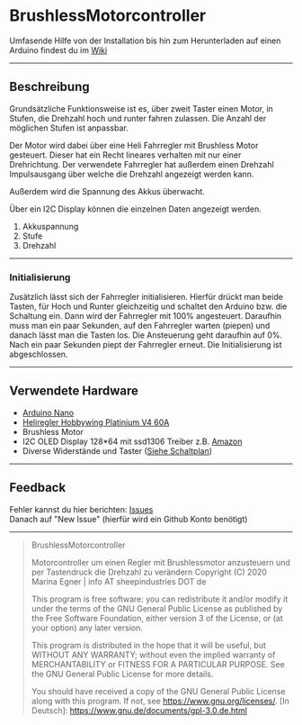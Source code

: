 # BrushlessMotorcontroller

Umfasende Hilfe von der Installation bis hin zum Herunterladen auf einen Arduino findest du im [Wiki](https://github.com/SheepCreativeSoftware/BrushlessMotorcontroller/wiki)
***
## Beschreibung
Grundsätzliche Funktionsweise ist es, über zweit Taster einen Motor, in Stufen, die Drehzahl hoch und runter fahren zulassen.
Die Anzahl der möglichen Stufen ist anpassbar.

Der Motor wird dabei über eine Heli Fahrregler mit Brushless Motor gesteuert. Dieser hat ein Recht lineares verhalten mit nur einer Drehrichtung.
Der verwendete Fahrregler hat außerdem einen Drehzahl Impulsausgang über welche die Drehzahl angezeigt werden kann.

Außerdem wird die Spannung des Akkus überwacht.

Über ein I2C Display können die einzelnen Daten angezeigt werden.
1. Akkuspannung
2. Stufe
3. Drehzahl
***
### Initialisierung
Zusätzlich lässt sich der Fahrregler initialisieren.
Hierfür drückt man beide Tasten, für Hoch und Runter gleichzeitig und schaltet den Arduino bzw. die Schaltung ein. Dann wird der Fahrregler mit 100% angesteuert. Daraufhin muss man ein paar Sekunden, auf den Fahrregler warten (piepen) und danach lässt man die Tasten los.
Die Ansteuerung geht daraufhin auf 0%.
Nach ein paar Sekunden piept der Fahrregler erneut.
Die Initialisierung ist abgeschlossen.

***
## Verwendete Hardware
* [Arduino Nano](https://store.arduino.cc/arduino-nano)
* [Heliregler Hobbywing Platinium V4 60A](https://www.hobbywing.com/goods.php?id=481&filter_attr=)
* Brushless Motor
* I2C OLED Display 128*64 mit ssd1306 Treiber z.B. [Amazon](https://www.amazon.de/gp/product/B07J2QWF43/ref=ppx_yo_dt_b_asin_title_o00_s00?ie=UTF8&psc=1)
* Diverse Widerstände und Taster ([Siehe Schaltplan](https://github.com/SheepCreativeSoftware/BrushlessMotorcontroller/wiki/5.-Der-Schaltplan))

***
## Feedback
Fehler kannst du hier berichten: [Issues](https://github.com/SheepCreativeSoftware/BrushlessMotorcontroller/issues)<br/>
Danach auf "New Issue"
(hierfür wird ein Github Konto benötigt)

***
>BrushlessMotorcontroller
>
>Motorcontroller um einen Regler mit Brushlessmotor anzusteuern und per Tastendruck die Drehzahl zu verändern Copyright (C) 2020 Marina Egner | info AT sheepindustries DOT de
>
>This program is free software: you can redistribute it and/or modify it under the terms of the GNU General Public License as published by the Free Software Foundation, either version 3 of the License, or (at your option) any later version.
>
>This program is distributed in the hope that it will be useful, but WITHOUT ANY WARRANTY; without even the implied warranty of MERCHANTABILITY or FITNESS FOR A PARTICULAR PURPOSE. See the GNU General Public License for more details.
>
>You should have received a copy of the GNU General Public License along with this program. 
>If not, see https://www.gnu.org/licenses/. [In Deutsch]: https://www.gnu.de/documents/gpl-3.0.de.html

